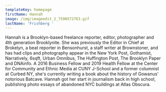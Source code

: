 ```yaml
---
templateKey: homepage
firstName: Hannah
image: /img/imageedit_2_7590572763.gif
lastName: 'Frishberg '
---
```

Hannah is a Brooklyn-based freelance reporter, editor, photographer and 4th generation Brooklynite. She was previously the Editor in Chief at Brokelyn, a beat reporter in Bensonhurst, a staff writer at Brownstoner, and has had clips and photography appear in the New York Post, Gothamist, Narratively, 6sqft, Urban Omnibus, The Huffington Post, The Brooklyn Paper and DNAinfo. A 2016 Business Fellow and 2019 Health Fellow at the Center for Community and Ethnic Media at CUNY J-School and a former columnist at Curbed NY, she's currently writing a book about the history of Gowanus' notorious Batcave. Hannah got her start in journalism back in high school, publishing photo essays of abandoned NYC buildings at Atlas Obscura.
